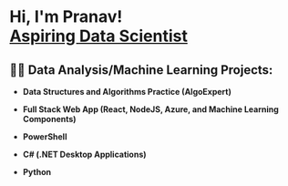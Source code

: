 <h1>Hi, I'm Pranav! <br/><a href="https://github.com/pranavboddapati"> <a href="www.linkedin.com/in/pranav-boddapati-24851631a">Aspiring Data Scientist</a> 

<h2>👨‍💻 Data Analysis/Machine Learning Projects:</h2>

- <b>Data Structures and Algorithms Practice (AlgoExpert)</b>
 
- <b>Full Stack Web App (React, NodeJS, Azure, and Machine Learning Components)</b>
 
- <b>PowerShell</b>
 
- <b>C# (.NET Desktop Applications)</b>
 
- <b>Python</b>
  



<!--
**joshmadakor1/joshmadakor1** is a ✨ _special_ ✨ repository because its `README.md` (this file) appears on your GitHub profile.

Here are some ideas to get you started:

- 🔭 I’m currently working on ...
- 🌱 I’m currently learning ...
- 👯 I’m looking to collaborate on ...
- 🤔 I’m looking for help with ...
- 💬 Ask me about ...
- 📫 How to reach me: ...
- 😄 Pronouns: ...
- ⚡ Fun fact: ...
-->
